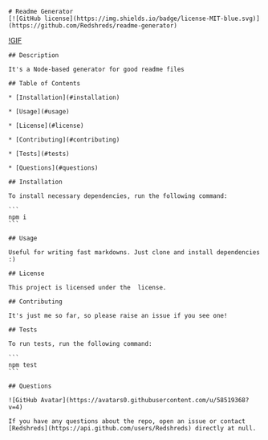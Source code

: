     # Readme Generator
    [![GitHub license](https://img.shields.io/badge/license-MIT-blue.svg)](https://github.com/Redshreds/readme-generator)
    
[!GIF]("//imgur.com/a/cZIxL95")
    
    ## Description
    
    It's a Node-based generator for good readme files
    
    ## Table of Contents 
    
    * [Installation](#installation)
    
    * [Usage](#usage)
    
    * [License](#license)
    
    * [Contributing](#contributing)
    
    * [Tests](#tests)
    
    * [Questions](#questions)
    
    ## Installation
    
    To install necessary dependencies, run the following command:
    
    ```
    npm i
    ```
    
    ## Usage
    
    Useful for writing fast markdowns. Just clone and install dependencies :)
    
    ## License

    This project is licensed under the  license.
      
    ## Contributing
    
    It's just me so far, so please raise an issue if you see one!
    
    ## Tests
    
    To run tests, run the following command:
    
    ```
    npm test
    ```
    
    ## Questions

    ![GitHub Avatar](https://avatars0.githubusercontent.com/u/58519368?v=4)
    
    If you have any questions about the repo, open an issue or contact [Redshreds](https://api.github.com/users/Redshreds) directly at null.


